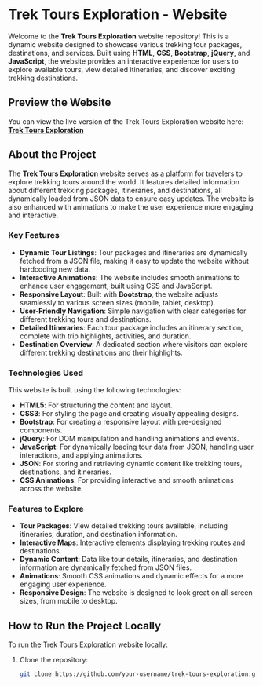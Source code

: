 # Trek Tours Exploration - Website

Welcome to the **Trek Tours Exploration** website repository! This is a dynamic website designed to showcase various trekking tour packages, destinations, and services. Built using **HTML**, **CSS**, **Bootstrap**, **jQuery**, and **JavaScript**, the website provides an interactive experience for users to explore available tours, view detailed itineraries, and discover exciting trekking destinations.

## Preview the Website

You can view the live version of the Trek Tours Exploration website here:  
[**Trek Tours Exploration**](https://trek-tours-exploration.web.app/)

## About the Project

The **Trek Tours Exploration** website serves as a platform for travelers to explore trekking tours around the world. It features detailed information about different trekking packages, itineraries, and destinations, all dynamically loaded from JSON data to ensure easy updates. The website is also enhanced with animations to make the user experience more engaging and interactive.

### Key Features

- **Dynamic Tour Listings**: Tour packages and itineraries are dynamically fetched from a JSON file, making it easy to update the website without hardcoding new data.
- **Interactive Animations**: The website includes smooth animations to enhance user engagement, built using CSS and JavaScript.
- **Responsive Layout**: Built with **Bootstrap**, the website adjusts seamlessly to various screen sizes (mobile, tablet, desktop).
- **User-Friendly Navigation**: Simple navigation with clear categories for different trekking tours and destinations.
- **Detailed Itineraries**: Each tour package includes an itinerary section, complete with trip highlights, activities, and duration.
- **Destination Overview**: A dedicated section where visitors can explore different trekking destinations and their highlights.

### Technologies Used

This website is built using the following technologies:

- **HTML5**: For structuring the content and layout.
- **CSS3**: For styling the page and creating visually appealing designs.
- **Bootstrap**: For creating a responsive layout with pre-designed components.
- **jQuery**: For DOM manipulation and handling animations and events.
- **JavaScript**: For dynamically loading tour data from JSON, handling user interactions, and applying animations.
- **JSON**: For storing and retrieving dynamic content like trekking tours, destinations, and itineraries.
- **CSS Animations**: For providing interactive and smooth animations across the website.

### Features to Explore

- **Tour Packages**: View detailed trekking tours available, including itineraries, duration, and destination information.
- **Interactive Maps**: Interactive elements displaying trekking routes and destinations.
- **Dynamic Content**: Data like tour details, itineraries, and destination information are dynamically fetched from JSON files.
- **Animations**: Smooth CSS animations and dynamic effects for a more engaging user experience.
- **Responsive Design**: The website is designed to look great on all screen sizes, from mobile to desktop.

## How to Run the Project Locally

To run the Trek Tours Exploration website locally:

1. Clone the repository:

   ```bash
   git clone https://github.com/your-username/trek-tours-exploration.git
